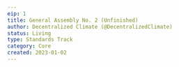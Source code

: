 ```yaml
---
eip: 1
title: General Assembly No. 2 (Unfinished)
author: Decentralized Climate (@DecentralizedClimate)
status: Living
type: Standards Track
category: Core
created: 2023-01-02
---
```



